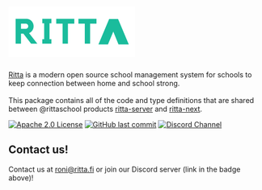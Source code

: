 # <img src="https://raw.githubusercontent.com/rittaschool/info/master/Ritta.png" height="100px" alt="@rittaschool/typings" />

<a href="https://ritta.fi">Ritta</a> is a modern open source school management system for schools to keep connection between home and school strong. \
 \
This package contains all of the code and type definitions that are shared between @rittaschool products [ritta-server](https://github.com/rittaschool/ritta-server) and [ritta-next](https://github.com/rittaschool/ritta-next).

[![Apache 2.0 License](https://img.shields.io/badge/License-Apache%202.0-yellow.svg?style=for-the-badge)](https://opensource.org/licenses/)
[![GitHub last commit](https://img.shields.io/github/last-commit/rittaschool/ritta-next.svg?color=orange&style=for-the-badge&logo=git)](https://github.com/rittaschool/ritta-next/commits/master)
[![Discord Channel](https://img.shields.io/discord/718870928498360463.svg?color=blue&style=for-the-badge&logo=discord)](https://discord.gg/KwpZGyvX3Q)

## Contact us!

Contact us at [roni@ritta.fi](mailto:roni@ritta.fi) or join our Discord server (link in the badge above)!
